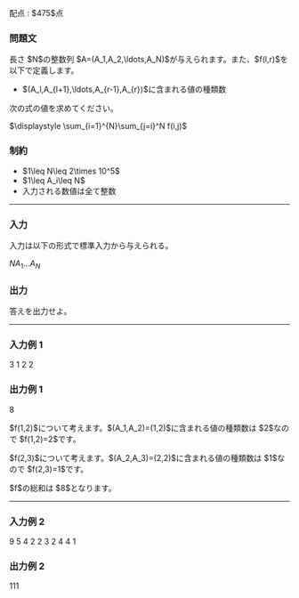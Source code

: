 
<div>

<span>

<span>

<p>
配点 : $475$点
</p>

<div>

<section>

### **問題文**

<p>
長さ $N$の整数列 $A=(A_1,A_2,\ldots,A_N)$が与えられます。また、$f(l,r)$を以下で定義します。
</p>

<ul>

<li>
$(A_l,A_{l+1},\ldots,A_{r-1},A_{r})$に含まれる値の種類数
</li>

</ul>

<p>
次の式の値を求めてください。
</p>

<div>
$\displaystyle \sum_{i=1}^{N}\sum_{j=i}^N f(i,j)$
</div>

<p>



</p>

</section>

</div>

<div>

<section>

### **制約**

<ul>

<li>
$1\leq N\leq 2\times 10^5$
</li>

<li>
$1\leq A_i\leq N$
</li>

<li>
入力される数値は全て整数
</li>

</ul>

</section>

</div>

---

<div>

<div>

<section>

### **入力**

<p>
入力は以下の形式で標準入力から与えられる。
</p>

<div>

$N$$A_1$$\ldots$$A_N$
</div>

</section>

</div>

<div>

<section>

### **出力**

<p>
答えを出力せよ。
</p>

</section>

</div>

</div>

---

<div>

<section>

### **入力例 1**

<div>

3
1 2 2

</div>

</section>

</div>

<div>

<section>

### **出力例 1**

<div>

8

</div>

<p>
$f(1,2)$について考えます。$(A_1,A_2)=(1,2)$に含まれる値の種類数は $2$なので
                    $f(1,2)=2$です。
                
</p>

<p>
$f(2,3)$について考えます。$(A_2,A_3)=(2,2)$に含まれる値の種類数は $1$なので
                    $f(2,3)=1$です。
                
</p>

<p>
$f$の総和は $8$となります。
</p>

</section>

</div>

---

<div>

<section>

### **入力例 2**

<div>

9
5 4 2 2 3 2 4 4 1

</div>

</section>

</div>

<div>

<section>

### **出力例 2**

<div>

111

</div>

</section>

</div>

</span>

</span>

</div>
